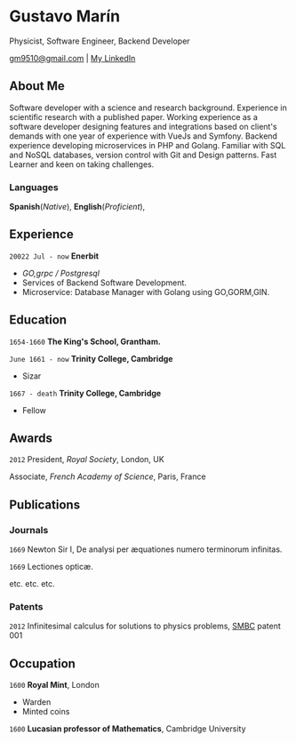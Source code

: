 <!-- ---
layout: cv
title: Isaac Newtons's CV
--- -->
# Gustavo Marín
Physicist, Software Engineer, Backend Developer

<div id="webaddress">
<a href="gm9510@gmail.com">gm9510@gmail.com</a>
| <a href="https://www.linkedin.com/in/gustavo-mar%C3%ADn-a1332110/">My LinkedIn</a>
</div>


## About Me
Software developer with a science and research background. Experience in scientific research with a published paper. Working experience as a software developer designing features and integrations based on client's demands with one year of experience with VueJs and Symfony. Backend experience developing microservices in PHP and Golang. Familiar with SQL and NoSQL databases, version control with Git and Design patterns. Fast Learner and keen on taking challenges.

### Languages

__Spanish__(*Native*),  __English__(*Proficient*), 


## Experience
`20022 Jul - now`
__Enerbit__

- _GO,grpc / Postgresql_
- Services of Backend Software Development.
- Microservice: Database Manager with Golang using GO,GORM,GIN.


## Education

`1654-1660`
__The King's School, Grantham.__

`June 1661 - now`
__Trinity College, Cambridge__

- Sizar

`1667 - death`
__Trinity College, Cambridge__

- Fellow



## Awards

`2012`
President, *Royal Society*, London, UK

Associate, *French Academy of Science*, Paris, France



## Publications

<!-- A list is also available [online](http://scholar.google.co.uk/citations?user=LTOTl0YAAAAJ) -->

### Journals

`1669`
Newton Sir I, De analysi per æquationes numero terminorum infinitas. 

`1669`
Lectiones opticæ.

etc. etc. etc.

### Patents

`2012`
Infinitesimal calculus for solutions to physics problems, [SMBC](http://www.techdirt.com/articles/20121011/09312820678/if-patents-had-been-around-time-newton.shtml) patent 001


## Occupation

`1600`
__Royal Mint__, London

- Warden
- Minted coins

`1600`
__Lucasian professor of Mathematics__, Cambridge University



<!-- ### Footer
Last updated: May 2013 -->